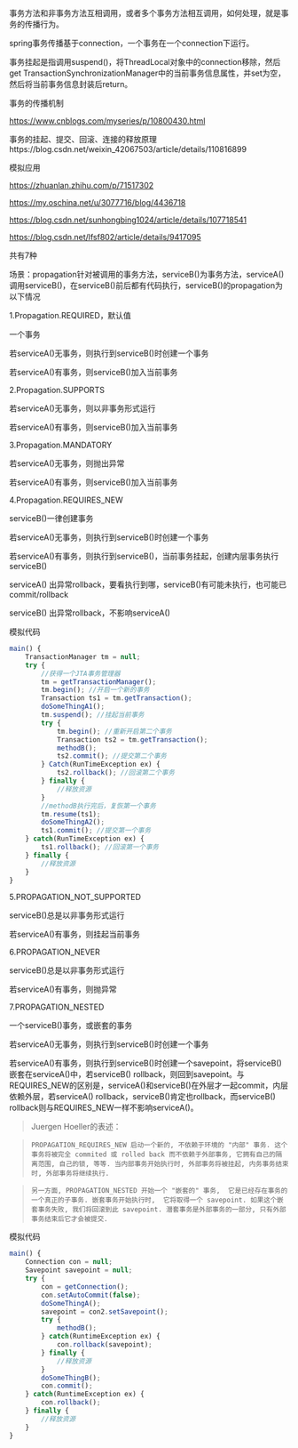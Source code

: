 事务方法和非事务方法互相调用，或者多个事务方法相互调用，如何处理，就是事务的传播行为。



spring事务传播基于connection，一个事务在一个connection下运行。



事务挂起是指调用suspend()，将ThreadLocal对象中的connection移除，然后get TransactionSynchronizationManager中的当前事务信息属性，并set为空，然后将当前事务信息封装后return。



事务的传播机制

https://www.cnblogs.com/myseries/p/10800430.html

事务的挂起、提交、回滚、连接的释放原理https://blog.csdn.net/weixin_42067503/article/details/110816899

模拟应用

https://zhuanlan.zhihu.com/p/71517302



https://my.oschina.net/u/3077716/blog/4436718

https://blog.csdn.net/sunhongbing1024/article/details/107718541

https://blog.csdn.net/lfsf802/article/details/9417095



共有7种



场景：propagation针对被调用的事务方法，serviceB()为事务方法，serviceA()调用serviceB()，在serviceB()前后都有代码执行，serviceB()的propagation为以下情况



1.Propagation.REQUIRED，默认值

一个事务

若serviceA()无事务，则执行到serviceB()时创建一个事务

若serviceA()有事务，则serviceB()加入当前事务



2.Propagation.SUPPORTS

若serviceA()无事务，则以非事务形式运行

若serviceA()有事务，则serviceB()加入当前事务



3.Propagation.MANDATORY

若serviceA()无事务，则抛出异常

若serviceA()有事务，则serviceB()加入当前事务



4.Propagation.REQUIRES_NEW

serviceB()一律创建事务

若serviceA()无事务，则执行到serviceB()时创建一个事务

若serviceA()有事务，则执行到serviceB()，当前事务挂起，创建内层事务执行serviceB()

serviceA() 出异常rollback，要看执行到哪，serviceB()有可能未执行，也可能已commit/rollback

serviceB() 出异常rollback，不影响serviceA()

模拟代码

```javascript
main() {
    TransactionManager tm = null;
    try {
        //获得一个JTA事务管理器 
        tm = getTransactionManager();
        tm.begin(); //开启一个新的事务 
        Transaction ts1 = tm.getTransaction();
        doSomeThingA1();
        tm.suspend(); //挂起当前事务 
        try {
            tm.begin(); //重新开启第二个事务 
            Transaction ts2 = tm.getTransaction();
            methodB();
            ts2.commit(); //提交第二个事务 
        } Catch(RunTimeException ex) {
            ts2.rollback(); //回滚第二个事务 
        } finally {
            //释放资源 
        }
        //methodB执行完后，复恢第一个事务 
        tm.resume(ts1);
        doSomeThingA2();
        ts1.commit(); //提交第一个事务 
    } catch(RunTimeException ex) {
        ts1.rollback(); //回滚第一个事务 
    } finally {
        //释放资源 
    }
}
```





5.PROPAGATION_NOT_SUPPORTED

serviceB()总是以非事务形式运行

若serviceA()有事务，则挂起当前事务



6.PROPAGATION_NEVER

serviceB()总是以非事务形式运行

若serviceA()有事务，则抛异常



7.PROPAGATION_NESTED

一个serviceB()事务，或嵌套的事务

若serviceA()无事务，则执行到serviceB()时创建一个事务

若serviceA()有事务，则执行到serviceB()时创建一个savepoint，将serviceB()嵌套在serviceA()中，若serviceB() rollback，则回到savepoint。与REQUIRES_NEW的区别是，serviceA()和serviceB()在外层才一起commit，内层依赖外层，若serviceA() rollback，serviceB()肯定也rollback，而serviceB() rollback则与REQUIRES_NEW一样不影响serviceA()。



> Juergen Hoeller的表述：

>     PROPAGATION_REQUIRES_NEW 启动一个新的, 不依赖于环境的 "内部" 事务. 这个事务将被完全 commited 或 rolled back 而不依赖于外部事务, 它拥有自己的隔离范围, 自己的锁, 等等. 当内部事务开始执行时, 外部事务将被挂起, 内务事务结束时, 外部事务将继续执行. 

>     另一方面, PROPAGATION_NESTED 开始一个 "嵌套的" 事务,  它是已经存在事务的一个真正的子事务. 嵌套事务开始执行时,  它将取得一个 savepoint. 如果这个嵌套事务失败, 我们将回滚到此 savepoint. 潜套事务是外部事务的一部分, 只有外部事务结束后它才会被提交. 



模拟代码

```javascript
main() {
    Connection con = null;
    Savepoint savepoint = null;
    try {
        con = getConnection();
        con.setAutoCommit(false);
        doSomeThingA();
        savepoint = con2.setSavepoint();
        try {
            methodB();
        } catch(RuntimeException ex) {
            con.rollback(savepoint);
        } finally {
            //释放资源 
        }
        doSomeThingB();
        con.commit();
    } catch(RuntimeException ex) {
        con.rollback();
    } finally {
        //释放资源 
    }
}
```

